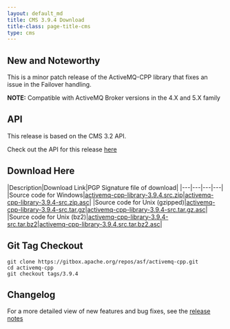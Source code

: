 ```yaml
---
layout: default_md
title: CMS 3.9.4 Download
title-class: page-title-cms
type: cms
---
```


New and Noteworthy
------------------

This is a minor patch release of the ActiveMQ-CPP library that fixes an issue in the Failover handling.

**NOTE:** Compatible with ActiveMQ Broker versions in the 4.X and 5.X family

API
---

This release is based on the CMS 3.2 API.

Check out the API for this release [here](../api_docs/activemqcpp-3.9.0/html)

Download Here
-------------

|Description|Download Link|PGP Signature file of download|
|---|---|---|---|
|Source code for Windows|[activemq-cpp-library-3.9.4.src.zip](http://archive.apache.org/dist/activemq/activemq-cpp/3.9.4/activemq-cpp-library-3.9.4-src.zip)|[activemq-cpp-library-3.9.4-src.zip.asc](http://archive.apache.org/dist/activemq/activemq-cpp/3.9.4/activemq-cpp-library-3.9.4-src.zip.asc)|
|Source code for Unix (gzipped)|[activemq-cpp-library-3.9.4-src.tar.gz](http://archive.apache.org/dist/activemq/activemq-cpp/3.9.4/activemq-cpp-library-3.9.4-src.tar.gz)|[activemq-cpp-library-3.9.4-src.tar.gz.asc](http://archive.apache.org/dist/activemq/activemq-cpp/3.9.4/activemq-cpp-library-3.9.4-src.tar.gz.asc)|
|Source code for Unix (bz2)|[activemq-cpp-library-3.9.4-src.tar.bz2](http://archive.apache.org/dist/activemq/activemq-cpp/3.9.4/activemq-cpp-library-3.9.4-src.tar.bz2)|[activemq-cpp-library-3.9.4.src.tar.bz2.asc](http://archive.apache.org/dist/activemq/activemq-cpp/3.9.4/activemq-cpp-library-3.9.4-src.tar.bz2.asc)|

Git Tag Checkout
----------------
```
git clone https://gitbox.apache.org/repos/asf/activemq-cpp.git  
cd activemq-cpp  
git checkout tags/3.9.4
```

Changelog
---------

For a more detailed view of new features and bug fixes, see the [release notes](https://issues.apache.org/jira/secure/ReleaseNote.jspa?projectId=12311207&version=12335498)
